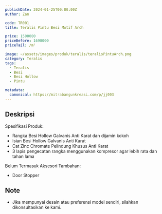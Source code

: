 ```yaml
---
publishDate: 2024-01-25T00:00:00Z
author: Zan

code: TR001
title: Teralis Pintu Besi Motif Arch

price: 1500000
priceBefore: 1690000
priceTail: /m²

image: ~/assets/images/produk/teralis/teralisPintuArch.png
category: Teralis
tags:
  - Teralis
  - Besi
  - Besi Hollow
  - Pintu

metadata:
  canonical: https://mitrabangunkreasi.com/p/jj003
---
```


## Deskripsi

Spesifikasi Produk:
- Rangka Besi Hollow Galvanis Anti Karat dan dijamin kokoh
- Isian Besi Hollow Galvanis Anti Karat
- Cat Zinc Chromate Pelindung Khusus Anti Karat
- 3 lapis pengecatan rangka menggunakan kompresor agar lebih rata dan tahan lama

Belum Termasuk Aksesori Tambahan:
- Door Stopper

## Note
- Jika mempunyai desain atau preferensi model sendiri, silahkan dikonsultasikan ke kami.